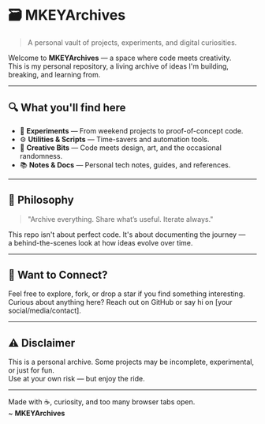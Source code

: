 # 🗃️ MKEYArchives

> A personal vault of projects, experiments, and digital curiosities.

Welcome to **MKEYArchives** — a space where code meets creativity.  
This is my personal repository, a living archive of ideas I'm building, breaking, and learning from.

---

## 🔍 What you'll find here

- 🧪 **Experiments** — From weekend projects to proof-of-concept code.
- ⚙️ **Utilities & Scripts** — Time-savers and automation tools.
- 🎨 **Creative Bits** — Code meets design, art, and the occasional randomness.
- 📚 **Notes & Docs** — Personal tech notes, guides, and references.

---

## 🧠 Philosophy

> "Archive everything. Share what’s useful. Iterate always."

This repo isn't about perfect code. It's about documenting the journey —  
a behind-the-scenes look at how ideas evolve over time.

---

## 🤝 Want to Connect?

Feel free to explore, fork, or drop a star if you find something interesting.  
Curious about anything here? Reach out on GitHub or say hi on [your social/media/contact].

---

## ⚠️ Disclaimer

This is a personal archive. Some projects may be incomplete, experimental, or just for fun.  
Use at your own risk — but enjoy the ride.

---

Made with ☕, curiosity, and too many browser tabs open.  
~ **MKEYArchives**
